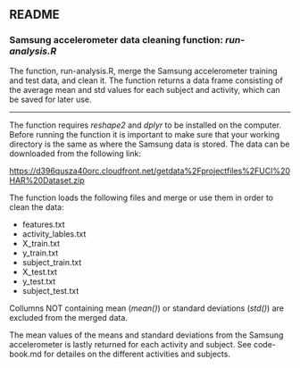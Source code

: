 ## README

### Samsung accelerometer data cleaning function: _run-analysis.R_

The function, run-analysis.R, merge the Samsung accelerometer training and test data, and clean it. The function returns a data frame consisting of the average mean and std values for each subject and activity, which can be saved for later use.

------

The function requires _reshape2_ and _dplyr_ to be installed on the computer. Before running the function it is important to make sure that your working directory is the same as where the Samsung data is stored. The data can be downloaded from the following link:

https://d396qusza40orc.cloudfront.net/getdata%2Fprojectfiles%2FUCI%20HAR%20Dataset.zip 

The function loads the following files and merge or use them in order to clean the data:
- features.txt
- activity_lables.txt
- X_train.txt
- y_train.txt
- subject_train.txt
- X_test.txt
- y_test.txt
- subject_test.txt

Collumns NOT containing mean (_mean()_) or standard deviations (_std()_) are excluded from the merged data.

The mean values of the means and standard deviations from the Samsung accelerometer is lastly returned for each activity and subject. See code-book.md for detailes on the different activities and subjects.

